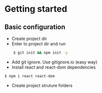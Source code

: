 # Getting started

## Basic configuration

- Create project dir
- Enter to project dir and run

```bash
    $ git init && npm init -y
```

- Add git ignore. Use gitignore.io (easy way)
- Install react and react-dom dependencies

```bash
$ npm i react react-dom
```

- Create project struture folders
